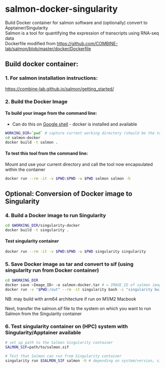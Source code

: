 # salmon-docker-singularity
Build Docker container for salmon software and (optionally) convert to Apptainer/Singularity  
Salmon is a tool for quantifying the expression of transcripts using RNA-seq data  
Dockerfile modified from https://github.com/COMBINE-lab/salmon/blob/master/docker/Dockerfile

## Build docker container:  

### 1. For salmon installation instructions:  
https://combine-lab.github.io/salmon/getting_started/   

### 2. Build the Docker Image

#### To build your image from the command line:
* Can do this on [Google shell](https://shell.cloud.google.com) - docker is installed and available

```bash
WORKING_DIR=`pwd` # capture current working directory (should be the top-level salmon-docker-singularity directory)
cd salmon-docker
docker build -t salmon .
```

#### To test this tool from the command line:
Mount and use your current directory and call the tool now encapsulated within the container
```bash
docker run --rm -it -v $PWD:$PWD -w $PWD salmon salmon -h
```

## Optional: Conversion of Docker image to Singularity

### 4. Build a Docker image to run Singularity

```bash
cd $WORKING_DIR/singularity-docker
docker build -t singularity .
```

#### Test singularity container
```bash
docker run --rm -it -v $PWD:$PWD -w $PWD singularity singularity
```

### 5. Save Docker image as tar and convert to sif (using singularity run from Docker container)
```bash
cd $WORKING_DIR
docker save <Image_ID> -o salmon-docker.tar # = IMAGE_ID of salmon image
docker run -v "$PWD:/out" --rm -it singularity bash -c "singularity build /out/salmon.sif docker-archive:///out/salmon-docker.tar"
```
NB: may build with arm64 architecture if run on M1/M2 Macbook  

Next, transfer the salmon.sif file to the system on which you want to run Salmon from the Singularity container

### 6. Test singularity container on (HPC) system with Singularity/Apptainer available
```bash
# set up path to the Salmon Singularity container
SALMON_SIF=path/to/salmon.sif

# Test that Salmon can run from Singularity container
singularity run $SALMON_SIF salmon -h # depending on system/version, singularity is now called apptainer
```

